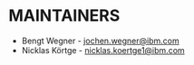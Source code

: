 # MAINTAINERS

- Bengt Wegner    - jochen.wegner@ibm.com
- Nicklas Körtge  - nicklas.koertge1@ibm.com